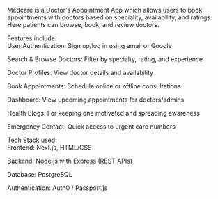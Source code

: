 Medcare is a Doctor's Appointment App which allows users to book appointments with doctors based on speciality, availability, and ratings. Here patients can browse, book, and review doctors.

Features include:  
User Authentication: Sign up/log in using email or Google 

Search & Browse Doctors: Filter by specialty, rating, and experience

Doctor Profiles: View doctor details and availability

Book Appointments: Schedule online or offline consultations

Dashboard: View upcoming appointments for doctors/admins

Health Blogs: For keeping one motivated and spreading awareness

Emergency Contact: Quick access to urgent care numbers

Tech Stack used:  
Frontend: Next.js, HTML/CSS

Backend: Node.js with Express (REST APIs)

Database: PostgreSQL

Authentication: Auth0 / Passport.js
